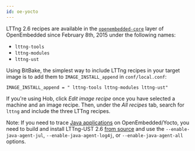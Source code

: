 ```yaml
---
id: oe-yocto
---
```


LTTng 2.6 recipes are available in the
<code><a href="http://layers.openembedded.org/layerindex/branch/master/layer/openembedded-core/" class="ext">openembedded-core</a></code>
layer of OpenEmbedded since February 8th, 2015 under the following
names:

  * `lttng-tools`
  * `lttng-modules`
  * `lttng-ust`

Using BitBake, the simplest way to include LTTng recipes in your
target image is to add them to `IMAGE_INSTALL_append` in
`conf/local.conf`:

~~~ text
IMAGE_INSTALL_append = " lttng-tools lttng-modules lttng-ust"
~~~

If you're using Hob, click _Edit image recipe_ once you have selected
a machine and an image recipe. Then, under the _All recipes_ tab, search
for `lttng` and include the three LTTng recipes.

<div class="tip">
<p>
  <span class="t">Note:</span> If you need to trace
  <a href="#doc-java-application">Java applications</a> on
  OpenEmbedded/Yocto, you need to build and install LTTng-UST 2.6
  <a href="#doc-building-from-source">from source</a> and use the
  <code>--enable-java-agent-jul</code>,
  <code>--enable-java-agent-log4j</code>, or
  <code>--enable-java-agent-all</code> options.
</p>
</div>

